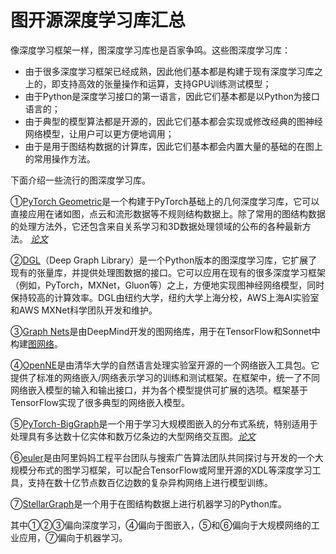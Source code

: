 # 图开源深度学习库汇总

像深度学习框架一样，图深度学习库也是百家争鸣。这些图深度学习库：

- 由于很多深度学习框架已经成熟，因此他们基本都是构建于现有深度学习库之上的，即支持高效的张量操作和运算，支持GPU训练测试模型；
- 由于Python是深度学习接口的第一语言，因此它们基本都是以Python为接口语言的；
- 由于典型的模型算法都是开源的，因此它们基本都会实现或修改经典的图神经网络模型，让用户可以更方便地调用；
-  由于是用于图结构数据的计算库，因此它们基本都会内置大量的基础的在图上的常用操作方法。   

下面介绍一些流行的图深度学习库。

①[PyTorch Geometric](https://github.com/rusty1s/pytorch_geometric)是一个构建于PyTorch基础上的几何深度学习库，它可以直接应用在诸如图，点云和流形数据等不规则结构数据上。除了常用的图结构数据的处理方法外，它还包含来自关系学习和3D数据处理领域的公布的各种最新方法。 *[论文](https://arxiv.org/pdf/1903.02428.pdf)*

②[DGL](https://github.com/dmlc/dgl)（Deep Graph Library）是一个Python版本的图深度学习库，它扩展了现有的张量库，并提供处理图数据的接口。它可以应用在现有的很多深度学习框架（例如，PyTorch，MXNet，Gluon等）之上，方便地实现图神经网络模型，同时保持较高的计算效率。DGL由纽约大学，纽约大学上海分校，AWS上海AI实验室和AWS MXNet科学团队开发和维护。

③[Graph Nets](https://github.com/deepmind/graph_nets)是由DeepMind开发的图网络库，用于在TensorFlow和Sonnet中构建[图网络](https://arxiv.org/pdf/1806.01261.pdf)。

④[OpenNE](https://github.com/thunlp/OpenNE)是由清华大学的自然语言处理实验室开源的一个网络嵌入工具包。它提供了标准的网络嵌入/网络表示学习的训练和测试框架。在框架中，统一了不同网络嵌入模型的输入和输出接口，并为各个模型提供可扩展的选项。框架基于TensorFlow实现了很多典型的网络嵌入模型。

⑤[PyTorch-BigGraph](https://github.com/facebookresearch/PyTorch-BigGraph)是一个用于学习大规模图嵌入的分布式系统，特别适用于处理具有多达数十亿实体和数万亿条边的大型网络交互图。*[论文](https://www.sysml.cc/doc/2019/71.pdf)*

⑥[euler](https://github.com/alibaba/euler)是由阿里妈妈工程平台团队与搜索广告算法团队共同探讨与开发的一个大规模分布式的图学习框架，可以配合TensorFlow或阿里开源的XDL等深度学习工具，支持在数十亿节点数百亿边数的复杂异构网络上进行模型训练。

⑦[StellarGraph](https://github.com/stellargraph/stellargraph)是一个用于在图结构数据上进行机器学习的Python库。

其中①②③偏向深度学习，④偏向于图嵌入，⑤和⑥偏向于大规模网络的工业应用，⑦偏向于机器学习。
